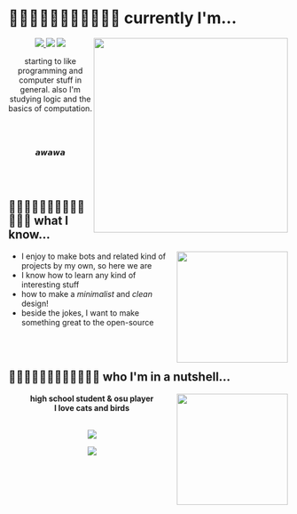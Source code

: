 <h1>᲼᲼᲼᲼᲼᲼᲼᲼᲼᲼🌠 currently I'm...</h1>

<img src="https://user-images.githubusercontent.com/51419598/146658707-fef649e8-4595-4b46-9943-314011f5b2d0.gif" width="350" align="right">
  
<p align="center">
  <a href= "https://www.javascript.com/"><img src="https://img.shields.io/badge/JavaScript-FFCC33?style=for-the-badge&logo=javascript&logoColor=000000"> </a>
  <a href = "https://kotlinlang.org/"><img src="https://img.shields.io/badge/Kotlin-9966FF?&style=for-the-badge&logo=kotlin&logoColor=white"></a>
  <a href = "https://docs.microsoft.com/pt-br/cpp/cpp/?view=msvc-170"><img src="https://img.shields.io/badge/C%2B%2B-00599C?style=for-the-badge&logo=c%2B%2B&logoColor=blue"></a>
  <br>
  
  <p align="center">starting to like programming and computer stuff in general. also I'm studying logic and the basics of computation.</p>
  
  <br><br>
  
  <p align="center">
    <i>𝙖𝙬𝙖𝙬𝙖</i>
  </p>
  
  <br><br>
</p>
  
<h2>᲼᲼᲼᲼᲼᲼᲼᲼᲼᲼᲼᲼🎍 what I know...</h2>

<img src="https://user-images.githubusercontent.com/51419598/146659018-13402af5-c6b4-4aee-8a84-003399f87767.gif" height="200" align="right">


- I enjoy to make bots and related kind of projects by my own, so here we are
- I know how to learn any kind of interesting stuff
- how to make a _minimalist_ and _clean_ design!
- beside the jokes, I want to make something great to the open-source

<br><br>

<h2>᲼᲼᲼᲼᲼᲼᲼᲼᲼᲼᲼🍂 who I'm in a nutshell...</h2>

<a href="https://github.com/LaksCastro"><img src="https://user-images.githubusercontent.com/51419598/146659264-18af35f0-0529-4870-9733-bb4a29b29374.gif" height="200" align="right"></a>

<p align="center">
  <b>high school student & osu player<br>I love cats and birds</b><br><br>
  
  <p align="center"><a href="https://steamcommunity.com/id/NotNowest/"><img src="https://img.shields.io/badge/Steam-000000?style=for-the-badge&logo=steam&logoColor=white"></a></p>
<p align="center"> <a href="https://discord.gg/KuE3q3t978"><img src="https://img.shields.io/badge/Discord-000000?style=for-the-badge&logo=discord&logoColor=white">
  </p></a>
